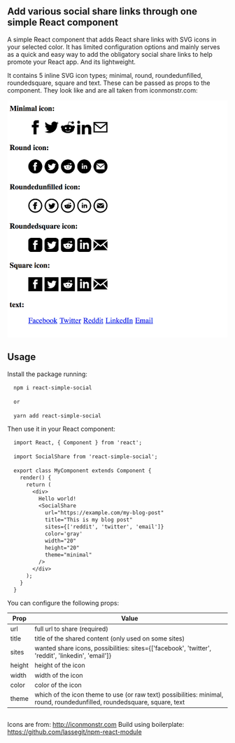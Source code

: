 ## Add various social share links through one simple React component

A simple React component that adds React share links with SVG icons in your selected color. It has limited configuration options and mainly serves as a quick and easy way to add the obligatory social share links to help promote your React app. And its lightweight.

It contains 5 inline SVG icon types; minimal, round, roundedunfilled, roundedsquare, square and text. These can be passed as props to the component. They look like and are all taken from iconmonstr.com:

![icons](icons.png)

## Usage

Install the package running:

```
  npm i react-simple-social
  
  or

  yarn add react-simple-social
```

Then use it in your React component:

```
  import React, { Component } from 'react';

  import SocialShare from 'react-simple-social';

  export class MyComponent extends Component {
    render() {
      return (
        <div>
          Hello world!
          <SocialShare 
            url="https://example.com/my-blog-post"
            title="This is my blog post"
            sites={['reddit', 'twitter', 'email']}
            color='gray'
            width="20"
            height="20"
            theme="minimal"
          />
        </div>
      );
    }
  }
```

You can configure the following props:

| Prop   | Value                                                                                                                    |
|--------|--------------------------------------------------------------------------------------------------------------------------|
| url    | full url to share (required)                                                                                             |
| title  | title of the shared content (only used on some sites)                                                                    |
| sites  | wanted share icons, possibilities: sites={['facebook', 'twitter', 'reddit', 'linkedin', 'email']}                        |
| height | height of the icon                                                                                                       |
| width  | width of the icon                                                                                                        |
| color  | color of the icon                                                                                                        |
| theme  | which of the icon theme to use (or raw text) possibilities: minimal, round, roundedunfilled, roundedsquare, square, text |

##

Icons are from: http://iconmonstr.com
Build using boilerplate: https://github.com/lassegit/npm-react-module
